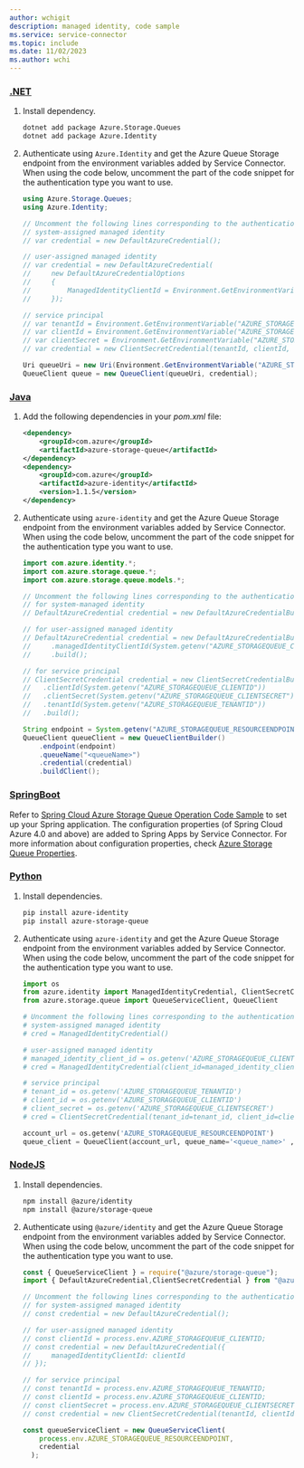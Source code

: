 ```yaml
---
author: wchigit
description: managed identity, code sample
ms.service: service-connector
ms.topic: include
ms.date: 11/02/2023
ms.author: wchi
---
```


### [.NET](#tab/dotnet)

1. Install dependency.
    ```bash
    dotnet add package Azure.Storage.Queues
    dotnet add package Azure.Identity
    ```

1. Authenticate using `Azure.Identity` and get the Azure Queue Storage endpoint from the environment variables added by Service Connector. When using the code below, uncomment the part of the code snippet for the authentication type you want to use.
    
    ```csharp
    using Azure.Storage.Queues;
    using Azure.Identity;    
    
    // Uncomment the following lines corresponding to the authentication type you want to use.
    // system-assigned managed identity
    // var credential = new DefaultAzureCredential();
    
    // user-assigned managed identity
    // var credential = new DefaultAzureCredential(
    //     new DefaultAzureCredentialOptions
    //     {
    //         ManagedIdentityClientId = Environment.GetEnvironmentVariable("AZURE_STORAGEQUEUE_CLIENTID");
    //     });
    
    // service principal 
    // var tenantId = Environment.GetEnvironmentVariable("AZURE_STORAGEQUEUE_TENANTID");
    // var clientId = Environment.GetEnvironmentVariable("AZURE_STORAGEQUEUE_CLIENTID");
    // var clientSecret = Environment.GetEnvironmentVariable("AZURE_STORAGEQUEUE_CLIENTSECRET");
    // var credential = new ClientSecretCredential(tenantId, clientId, clientSecret);
    
    Uri queueUri = new Uri(Environment.GetEnvironmentVariable("AZURE_STORAGEQUEUE_RESOURCEENDPOINT"));
    QueueClient queue = new QueueClient(queueUri, credential);
    ```

### [Java](#tab/java)
1. Add the following dependencies in your *pom.xml* file:
    ```xml
    <dependency>
        <groupId>com.azure</groupId>
        <artifactId>azure-storage-queue</artifactId>
    </dependency>
    <dependency>
        <groupId>com.azure</groupId>
        <artifactId>azure-identity</artifactId>
        <version>1.1.5</version>
    </dependency>
    ```
1. Authenticate using `azure-identity` and get the Azure Queue Storage endpoint from the environment variables added by Service Connector. When using the code below, uncomment the part of the code snippet for the authentication type you want to use.
    ```java
    import com.azure.identity.*;
    import com.azure.storage.queue.*;
    import com.azure.storage.queue.models.*;
    
    // Uncomment the following lines corresponding to the authentication type you want to use.
    // for system-managed identity
    // DefaultAzureCredential credential = new DefaultAzureCredentialBuilder().build();

    // for user-assigned managed identity
    // DefaultAzureCredential credential = new DefaultAzureCredentialBuilder()
    //     .managedIdentityClientId(System.getenv("AZURE_STORAGEQUEUE_CLIENTID"))
    //     .build();

    // for service principal
    // ClientSecretCredential credential = new ClientSecretCredentialBuilder()
    //   .clientId(System.getenv("AZURE_STORAGEQUEUE_CLIENTID"))
    //   .clientSecret(System.getenv("AZURE_STORAGEQUEUE_CLIENTSECRET"))
    //   .tenantId(System.getenv("AZURE_STORAGEQUEUE_TENANTID"))
    //   .build();
    
    String endpoint = System.getenv("AZURE_STORAGEQUEUE_RESOURCEENDPOINT");
    QueueClient queueClient = new QueueClientBuilder()
        .endpoint(endpoint)
        .queueName("<queueName>")
        .credential(credential)
        .buildClient();
    ```

### [SpringBoot](#tab/springBoot)
Refer to [Spring Cloud Azure Storage Queue Operation Code Sample](https://github.com/Azure-Samples/azure-spring-boot-samples/tree/spring-cloud-azure_v4.3.0/storage/spring-cloud-azure-starter-storage-queue/storage-queue-client) to set up your Spring application. The configuration properties (of Spring Cloud Azure 4.0 and above) are added to Spring Apps by Service Connector. For more information about configuration properties, check [Azure Storage Queue Properties](https://microsoft.github.io/spring-cloud-azure/current/reference/html/appendix.html#azure_storage_queue_proeprties).

### [Python](#tab/python)
1. Install dependencies.
    ```bash
    pip install azure-identity
    pip install azure-storage-queue
    ```
1. Authenticate using `azure-identity` and get the Azure Queue Storage endpoint from the environment variables added by Service Connector. When using the code below, uncomment the part of the code snippet for the authentication type you want to use.
    ```python
    import os
    from azure.identity import ManagedIdentityCredential, ClientSecretCredential
    from azure.storage.queue import QueueServiceClient, QueueClient
    
    # Uncomment the following lines corresponding to the authentication type you want to use.
    # system-assigned managed identity
    # cred = ManagedIdentityCredential()
    
    # user-assigned managed identity
    # managed_identity_client_id = os.getenv('AZURE_STORAGEQUEUE_CLIENTID')
    # cred = ManagedIdentityCredential(client_id=managed_identity_client_id)
    
    # service principal
    # tenant_id = os.getenv('AZURE_STORAGEQUEUE_TENANTID')
    # client_id = os.getenv('AZURE_STORAGEQUEUE_CLIENTID')
    # client_secret = os.getenv('AZURE_STORAGEQUEUE_CLIENTSECRET')
    # cred = ClientSecretCredential(tenant_id=tenant_id, client_id=client_id, client_secret=client_secret)

    account_url = os.getenv('AZURE_STORAGEQUEUE_RESOURCEENDPOINT')
    queue_client = QueueClient(account_url, queue_name='<queue_name>' ,credential=cred)
    ```

### [NodeJS](#tab/nodejs)
1. Install dependencies.
    ```bash
    npm install @azure/identity
    npm install @azure/storage-queue
    ```
1. Authenticate using `@azure/identity` and get the Azure Queue Storage endpoint from the environment variables added by Service Connector. When using the code below, uncomment the part of the code snippet for the authentication type you want to use.
    
    ```javascript
    const { QueueServiceClient } = require("@azure/storage-queue");
    import { DefaultAzureCredential,ClientSecretCredential } from "@azure/identity";
    
    // Uncomment the following lines corresponding to the authentication type you want to use.
    // for system-assigned managed identity
    // const credential = new DefaultAzureCredential();
    
    // for user-assigned managed identity
    // const clientId = process.env.AZURE_STORAGEQUEUE_CLIENTID;
    // const credential = new DefaultAzureCredential({
    //     managedIdentityClientId: clientId
    // });
    
    // for service principal
    // const tenantId = process.env.AZURE_STORAGEQUEUE_TENANTID;
    // const clientId = process.env.AZURE_STORAGEQUEUE_CLIENTID;
    // const clientSecret = process.env.AZURE_STORAGEQUEUE_CLIENTSECRET;
    // const credential = new ClientSecretCredential(tenantId, clientId, clientSecret);

    const queueServiceClient = new QueueServiceClient(
        process.env.AZURE_STORAGEQUEUE_RESOURCEENDPOINT,
        credential
      );
    ```